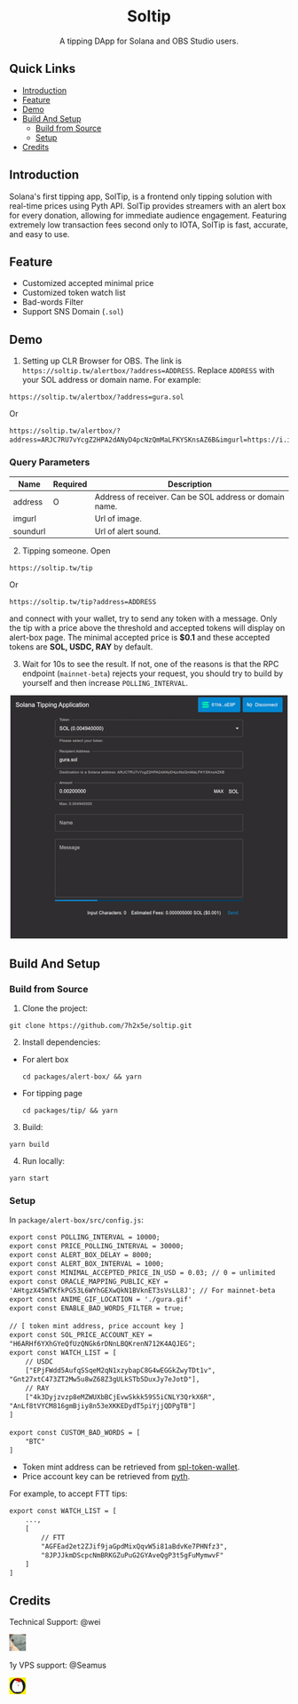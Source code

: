 <h1 align="center">Soltip</h1>

<div align="center">
A tipping DApp for Solana and OBS Studio users.
</div>

## Quick Links
- [Introduction](#introduction)
- [Feature](#feature)
- [Demo](#demo)
- [Build And Setup](#build-and-setup)
    + [Build from Source](#build-from-source)
    + [Setup](#setup)
- [Credits](#credits)

## Introduction
Solana's first tipping app, SolTip, is a frontend only tipping solution with real-time prices using Pyth API. SolTip provides streamers with an alert box for every donation, allowing for immediate audience engagement. Featuring extremely low transaction fees second only to IOTA, SolTip is fast, accurate, and easy to use.

## Feature
- Customized accepted minimal price 
- Customized token watch list
- Bad-words Filter
- Support SNS Domain (`.sol`)

## Demo
1. Setting up CLR Browser for OBS. The link is `https://soltip.tw/alertbox/?address=ADDRESS`. Replace `ADDRESS` with your SOL address or domain name. For example:
```
https://soltip.tw/alertbox/?address=gura.sol
```
Or
```!
https://soltip.tw/alertbox/?address=ARJC7RU7vYcgZ2HPA2dANyD4pcNzQmMaLFKYSKnsAZ6B&imgurl=https://i.imgur.com/tsvPcg8.gif
```

### Query Parameters
Name|Required|Description
-|-|-
address|O|Address of receiver. Can be SOL address or domain name.
imgurl||Url of image.
soundurl||Url of alert sound.

2. Tipping someone. Open 
```
https://soltip.tw/tip
```
Or
```
https://soltip.tw/tip?address=ADDRESS
```
and connect with your wallet, try to send any token with a message. Only the tip with a price above the threshold and accepted tokens will display on alert-box page. The minimal accepted price is **$0.1** and these accepted tokens are **SOL, USDC, RAY** by default.

3. Wait for 10s to see the result. If not, one of the reasons is that the RPC endpoint (`mainnet-beta`) rejects your request, you should try to build by yourself and then increase `POLLING_INTERVAL`.

<p align="center">
  <img width="" src="./demo.gif" alt=""></p>
</p>

## Build And Setup

### Build from Source

1. Clone the project:
```shell
git clone https://github.com/7h2x5e/soltip.git
```

2. Install dependencies:
- For alert box
    ```
    cd packages/alert-box/ && yarn
    ```
- For tipping page
    ```
    cd packages/tip/ && yarn
    ```

3. Build:
```shell
yarn build
```

4. Run locally:
```shell
yarn start
```

### Setup

In `package/alert-box/src/config.js`:
```tsx
export const POLLING_INTERVAL = 10000;
export const PRICE_POLLING_INTERVAL = 30000;
export const ALERT_BOX_DELAY = 8000;
export const ALERT_BOX_INTERVAL = 1000;
export const MINIMAL_ACCEPTED_PRICE_IN_USD = 0.03; // 0 = unlimited
export const ORACLE_MAPPING_PUBLIC_KEY = 'AHtgzX45WTKfkPG53L6WYhGEXwQkN1BVknET3sVsLL8J'; // For mainnet-beta
export const ANIME_GIF_LOCATION = './gura.gif'
export const ENABLE_BAD_WORDS_FILTER = true;

// [ token mint address, price account key ]
export const SOL_PRICE_ACCOUNT_KEY = "H6ARHf6YXhGYeQfUzQNGk6rDNnLBQKrenN712K4AQJEG";
export const WATCH_LIST = [ 
    // USDC 
    ["EPjFWdd5AufqSSqeM2qN1xzybapC8G4wEGGkZwyTDt1v", "Gnt27xtC473ZT2Mw5u8wZ68Z3gULkSTb5DuxJy7eJotD"],
    // RAY
    ["4k3Dyjzvzp8eMZWUXbBCjEvwSkkk59S5iCNLY3QrkX6R", "AnLf8tVYCM816gmBjiy8n53eXKKEDydT5piYjjQDPgTB"]
]

export const CUSTOM_BAD_WORDS = [
    "BTC"
]
```

- Token mint address can be retrieved from [spl-token-wallet](https://github.com/project-serum/spl-token-wallet/blob/f30c9eeb689de0a2cb7b76089f5d5d53f8263a5b/src/utils/tokens/names.js).
- Price account key can be retrieved from [pyth](https://pyth.network/developers/accounts/).

For example, to accept FTT tips:

```tsx
export const WATCH_LIST = [
    ...,
    [
        // FTT
        "AGFEad2et2ZJif9jaGpdMixQqvW5i81aBdvKe7PHNfz3",
        "8JPJJkmDScpcNmBRKGZuPuG2GYAveQgP3t5gFuMymwvF"
    ]
]
```

## Credits
Technical Support: @wei

<img loading="lazy" alt="Netlify" src="./wei.jpg" height="30">

1y VPS support: @Seamus

<img loading="lazy" alt="Netlify" src="./seamus.jpg" height="30">
